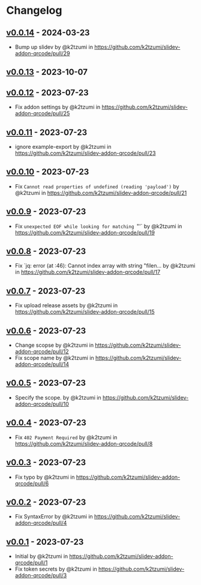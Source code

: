 # Changelog

## [v0.0.14](https://github.com/k2tzumi/slidev-addon-qrcode/compare/v0.0.13...v0.0.14) - 2024-03-23
- Bump up slidev by @k2tzumi in https://github.com/k2tzumi/slidev-addon-qrcode/pull/29

## [v0.0.13](https://github.com/k2tzumi/slidev-addon-qrcode/compare/v0.0.12...v0.0.13) - 2023-10-07

## [v0.0.12](https://github.com/k2tzumi/slidev-addon-qrcode/compare/v0.0.11...v0.0.12) - 2023-07-23
- Fix addon settings by @k2tzumi in https://github.com/k2tzumi/slidev-addon-qrcode/pull/25

## [v0.0.11](https://github.com/k2tzumi/slidev-addon-qrcode/compare/v0.0.10...v0.0.11) - 2023-07-23
- ignore example-export by @k2tzumi in https://github.com/k2tzumi/slidev-addon-qrcode/pull/23

## [v0.0.10](https://github.com/k2tzumi/slidev-addon-qrcode/compare/v0.0.9...v0.0.10) - 2023-07-23
- Fix `Cannot read properties of undefined (reading 'payload')` by @k2tzumi in https://github.com/k2tzumi/slidev-addon-qrcode/pull/21

## [v0.0.9](https://github.com/k2tzumi/slidev-addon-qrcode/compare/v0.0.8...v0.0.9) - 2023-07-23
- Fix `unexpected EOF while looking for matching `"'` by @k2tzumi in https://github.com/k2tzumi/slidev-addon-qrcode/pull/19

## [v0.0.8](https://github.com/k2tzumi/slidev-addon-qrcode/compare/v0.0.7...v0.0.8) - 2023-07-23
- Fix `jq: error (at <stdin>:46): Cannot index array with string "filen… by @k2tzumi in https://github.com/k2tzumi/slidev-addon-qrcode/pull/17

## [v0.0.7](https://github.com/k2tzumi/slidev-addon-qrcode/compare/v0.0.6...v0.0.7) - 2023-07-23
- Fix upload release assets by @k2tzumi in https://github.com/k2tzumi/slidev-addon-qrcode/pull/15

## [v0.0.6](https://github.com/k2tzumi/slidev-addon-qrcode/compare/v0.0.5...v0.0.6) - 2023-07-23
- Change scopse by @k2tzumi in https://github.com/k2tzumi/slidev-addon-qrcode/pull/12
- Fix scope name by @k2tzumi in https://github.com/k2tzumi/slidev-addon-qrcode/pull/14

## [v0.0.5](https://github.com/k2tzumi/slidev-addon-qrcode/compare/v0.0.4...v0.0.5) - 2023-07-23
- Specify the scope. by @k2tzumi in https://github.com/k2tzumi/slidev-addon-qrcode/pull/10

## [v0.0.4](https://github.com/k2tzumi/slidev-addon-qrcode/compare/v0.0.3...v0.0.4) - 2023-07-23
- Fix `402 Payment Required` by @k2tzumi in https://github.com/k2tzumi/slidev-addon-qrcode/pull/8

## [v0.0.3](https://github.com/k2tzumi/slidev-addon-qrcode/compare/v0.0.2...v0.0.3) - 2023-07-23
- Fix typo by @k2tzumi in https://github.com/k2tzumi/slidev-addon-qrcode/pull/6

## [v0.0.2](https://github.com/k2tzumi/slidev-addon-qrcode/compare/v0.0.1...v0.0.2) - 2023-07-23
- Fix SyntaxError by @k2tzumi in https://github.com/k2tzumi/slidev-addon-qrcode/pull/4

## [v0.0.1](https://github.com/k2tzumi/slidev-addon-qrcode/commits/v0.0.1) - 2023-07-23
- Initial by @k2tzumi in https://github.com/k2tzumi/slidev-addon-qrcode/pull/1
- Fix token secrets by @k2tzumi in https://github.com/k2tzumi/slidev-addon-qrcode/pull/3
